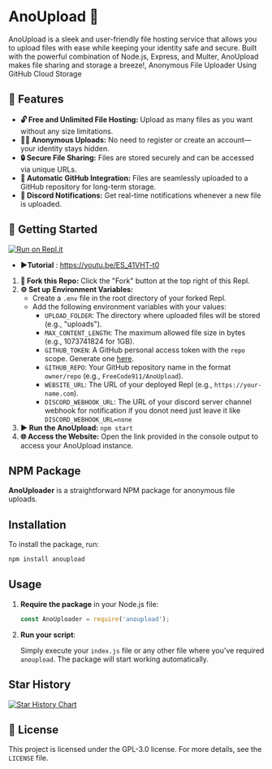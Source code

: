 
# AnoUpload 🚀

AnoUpload is a sleek and user-friendly file hosting service that allows you to upload files with ease while keeping your identity safe and secure. Built with the powerful combination of Node.js, Express, and Multer, AnoUpload makes file sharing and storage a breeze!, Anonymous File Uploader Using GitHub Cloud Storage


## 🌟 Features

- **🔓 Free and Unlimited File Hosting:** Upload as many files as you want without any size limitations.
- **🕵️‍♂️ Anonymous Uploads:** No need to register or create an account—your identity stays hidden.
- **🔒 Secure File Sharing:** Files are stored securely and can be accessed via unique URLs.
- **🔗 Automatic GitHub Integration:** Files are seamlessly uploaded to a GitHub repository for long-term storage.
- **📩 Discord Notifications:** Get real-time notifications whenever a new file is uploaded.

## 🚀 Getting Started
[![Run on Repl.it](https://repl.it/badge/github/FreeCode911/AnoUpload)](https://repl.it/github/FreeCode911/AnoUpload)

- **▶️Tutorial** : https://youtu.be/ES_41VHT-t0
1. **🍴 Fork this Repo:** Click the "Fork" button at the top right of this Repl.
2. **⚙️ Set up Environment Variables:**
   - Create a `.env` file in the root directory of your forked Repl.
   - Add the following environment variables with your values:
     - `UPLOAD_FOLDER`: The directory where uploaded files will be stored (e.g., "uploads").
     - `MAX_CONTENT_LENGTH`: The maximum allowed file size in bytes (e.g., 1073741824 for 1GB).
     - `GITHUB_TOKEN`: A GitHub personal access token with the `repo` scope. Generate one [here](https://github.com/settings/tokens).
     - `GITHUB_REPO`: Your GitHub repository name in the format `owner/repo` (e.g., `FreeCode911/AnoUpload`).
     - `WEBSITE_URL`: The URL of your deployed Repl (e.g., `https://your-name.com`).
     - `DISCORD_WEBHOOK_URL`: The URL of your discord server channel webhook for notification if you donot need just leave it like `DISCORD_WEBHOOK_URL=none`
3. **▶️ Run the AnoUpload:** `npm start`
4. **🌐 Access the Website:** Open the link provided in the console output to access your AnoUpload instance.

## NPM Package 
**AnoUploader** is a straightforward NPM package for anonymous file uploads. 

## Installation

To install the package, run:

```bash
npm install anoupload
```

## Usage

1. **Require the package** in your Node.js file:

   ```javascript
   const AnoUploader = require('anoupload');
   ```

2. **Run your script**:

   Simply execute your `index.js` file or any other file where you've required `anoupload`. The package will start working automatically.


## Star History

<a href="https://star-history.com/#FreeCode911/AnoUpload&Date">
 <picture>
   <source media="(prefers-color-scheme: dark)" srcset="https://api.star-history.com/svg?repos=FreeCode911/AnoUpload&type=Date&theme=dark" />
   <source media="(prefers-color-scheme: light)" srcset="https://api.star-history.com/svg?repos=FreeCode911/AnoUpload&type=Date" />
   <img alt="Star History Chart" src="https://api.star-history.com/svg?repos=FreeCode911/AnoUpload&type=Date" />
 </picture>
</a>

## 📜 License

This project is licensed under the GPL-3.0 license. For more details, see the `LICENSE` file.
